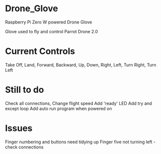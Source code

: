 # Drone_Glove
Raspberry Pi Zero W powered Drone Glove

Glove used to fly and control Parrot Drone 2.0

# Current Controls
Take Off, Land, Forward, Backward, Up, Down, Right, Left, Turn Right, Turn Left

# Still to do
Check all connections, 
Change flight speed
Add 'ready' LED
Add try and except loop
Add auto run program when powered on

# Issues
Finger numbering and buttons need tidying up
Finger five not turning left - check connections


